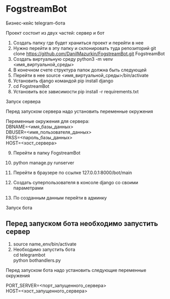 # FogstreamBot
Бизнес-кейс telegram-бота

Проект состоит из двух частей: сервер и бот  

1) Создать папку где будет храниться проект и перейти в нее  
2) Нужно перейти в эту папку и склонировать туда репозиторий
   git clone https://github.com/DanilMazurkin/FogstreamBot.git FogstreamBot  
3) Создать виртуальную среду python3 -m venv <имя_виртуальной_среды>  
4) В конечном счете структура папок должна быть следующей  
5) Перейти в нее source <имя_виртуальной_среды>/bin/activate
6) Установить django командой pip install django  
7) сd FogstreamBot
8) Установить все зависимости pip install -r requirements.txt  

Запуск сервера

Перед запуском сервера надо установить переменные окружения

Переменные окружения для сервера:  
DBNAME=<имя_базы_данных>  
DBUSER=<имя_пользователя_данных>  
PASS=<пароль_базы_данных>  
HOST=<хост_сервера>  

9) Перейти в папку FogstreamBot  
10) python manage.py runserver  

11) Перейти в браузере по ссылке 127.0.0.1:8000/bot/main
12) Создать суперпользователя в консоле django со своими параметрами
13) По созданным данным перейти в админку

Запуск бота

Перед запуском бота необходимо запустить сервер
-----

1. source name_env/bin/activate  
2. Необходимо запустить бота  
   cd telegrambot  
   python bothandlers.py  

Перед запуском бота надо установить следующие переменные окружения

PORT_SERVER=<порт_запущенного_сервера>  
HOST=<хост_запущенного_сервера>  

